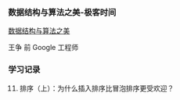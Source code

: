 

### 数据结构与算法之美-极客时间

[数据结构与算法之美](https://time.geekbang.org/column/intro/100017301?tab=catalog)

王争 前 Google 工程师



### 学习记录


11. 排序（上）：为什么插入排序比冒泡排序更受欢迎？
```go

```

